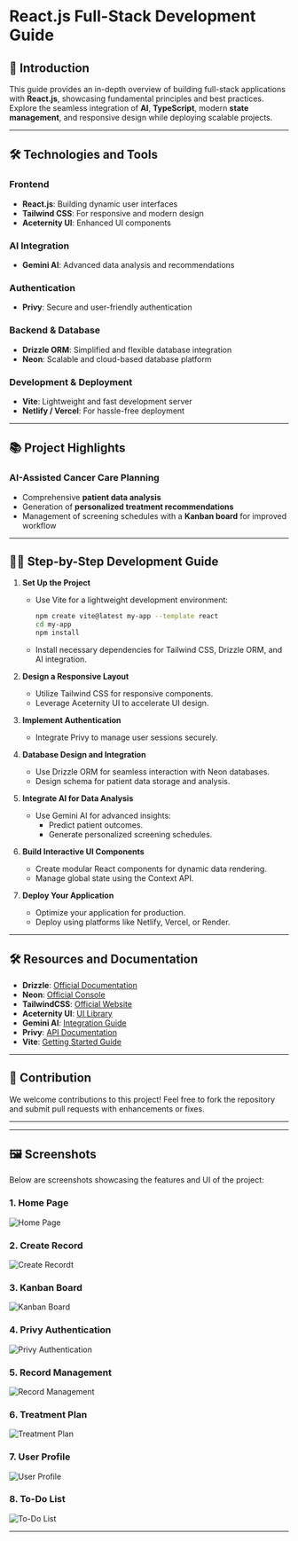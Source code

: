 # React.js Full-Stack Development Guide

## 🚀 Introduction  
This guide provides an in-depth overview of building full-stack applications with **React.js**, showcasing fundamental principles and best practices. Explore the seamless integration of **AI**, **TypeScript**, modern **state management**, and responsive design while deploying scalable projects.

---

## 🛠️ Technologies and Tools  

### Frontend  
- **React.js**: Building dynamic user interfaces  
- **Tailwind CSS**: For responsive and modern design  
- **Aceternity UI**: Enhanced UI components  

### AI Integration  
- **Gemini AI**: Advanced data analysis and recommendations  

### Authentication  
- **Privy**: Secure and user-friendly authentication  

### Backend & Database  
- **Drizzle ORM**: Simplified and flexible database integration  
- **Neon**: Scalable and cloud-based database platform  

### Development & Deployment  
- **Vite**: Lightweight and fast development server  
- **Netlify / Vercel**: For hassle-free deployment  

---

## 📚 Project Highlights  

### AI-Assisted Cancer Care Planning  
- Comprehensive **patient data analysis**  
- Generation of **personalized treatment recommendations**  
- Management of screening schedules with a **Kanban board** for improved workflow  

---

## 👨‍💻 Step-by-Step Development Guide  

1. **Set Up the Project**  
   - Use Vite for a lightweight development environment:  
     ```bash
     npm create vite@latest my-app --template react
     cd my-app
     npm install
     ```
   - Install necessary dependencies for Tailwind CSS, Drizzle ORM, and AI integration.

2. **Design a Responsive Layout**  
   - Utilize Tailwind CSS for responsive components.  
   - Leverage Aceternity UI to accelerate UI design.  

3. **Implement Authentication**  
   - Integrate Privy to manage user sessions securely.  

4. **Database Design and Integration**  
   - Use Drizzle ORM for seamless interaction with Neon databases.  
   - Design schema for patient data storage and analysis.  

5. **Integrate AI for Data Analysis**  
   - Use Gemini AI for advanced insights:  
     - Predict patient outcomes.  
     - Generate personalized screening schedules.  

6. **Build Interactive UI Components**  
   - Create modular React components for dynamic data rendering.  
   - Manage global state using the Context API.  

7. **Deploy Your Application**  
   - Optimize your application for production.  
   - Deploy using platforms like Netlify, Vercel, or Render.

---

## 🛠️ Resources and Documentation  

- **Drizzle**: [Official Documentation](https://orm.drizzle.team/docs/get-started)  
- **Neon**: [Official Console](https://console.neon.tech/)  
- **TailwindCSS**: [Official Website](https://tailwindcss.com/)  
- **Aceternity UI**: [UI Library](https://shorturl.at/3p5Dp)  
- **Gemini AI**: [Integration Guide](https://aistudio.google.com/app)  
- **Privy**: [API Documentation](https://docs.privy.io/)  
- **Vite**: [Getting Started Guide](https://vitejs.dev/guide/)  

---

## 👥 Contribution  
We welcome contributions to this project! Feel free to fork the repository and submit pull requests with enhancements or fixes.

---


---

## 🖼️ Screenshots  

Below are screenshots showcasing the features and UI of the project:


### 1. Home Page
![Home Page](./src/Screenshots/Home.png)

### 2. Create Record
![Create Recordt](./src/Screenshots/CreateReact.png)

### 3. Kanban Board
![Kanban Board](./src/Screenshots/Kanban%20Board.png)

### 4. Privy Authentication
![Privy Authentication](./src/Screenshots/Privy.png)

### 5. Record Management
![Record Management](./src/Screenshots/Record.png)

### 6. Treatment Plan
![Treatment Plan](./src/Screenshots/Treatment%20plan.png)

### 7. User Profile
![User Profile](./src/Screenshots/userprofile.png.png)

### 8. To-Do List
![To-Do List](./src/Screenshots/YourTodoList.png)

---

